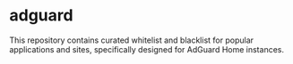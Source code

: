# adguard
This repository contains curated whitelist and blacklist for popular applications and sites, specifically designed for AdGuard Home instances.
